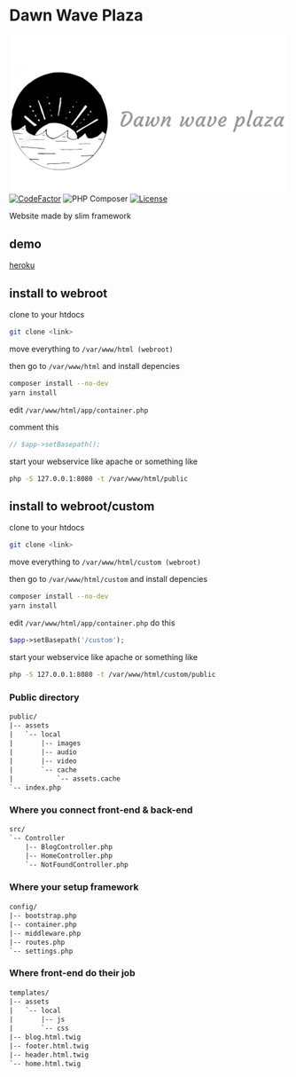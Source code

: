 # Dawn Wave Plaza
![njay](public/assets/local/images/logo.png)
[![CodeFactor](https://www.codefactor.io/repository/github/cvar1984/dawn-wave-plaza/badge)](https://www.codefactor.io/repository/github/cvar1984/dawn-wave-plaza)
![PHP Composer](https://github.com/Cvar1984/dawn-wave-plaza/workflows/PHP%20Composer/badge.svg?branch=master)
[![License](https://img.shields.io/badge/license-MIT-green.svg)](LICENSE)

Website made by slim framework
## demo
[heroku](https://dawn-wave-plaza.herokuapp.com)
## install to webroot
clone to your htdocs
```sh
git clone <link>
```
move everything to `/var/www/html (webroot)`

then go to `/var/www/html` and install depencies
```sh
composer install --no-dev
yarn install
```
edit `/var/www/html/app/container.php`

comment this
```php
// $app->setBasepath();
```
start your webservice like apache or something like
```sh
php -S 127.0.0.1:8080 -t /var/www/html/public
```
## install to webroot/custom
clone to your htdocs
```sh
git clone <link>
```
move everything to `/var/www/html/custom (webroot)`

then go to `/var/www/html/custom` and install depencies
```sh
composer install --no-dev
yarn install
```
edit `/var/www/html/app/container.php`
do this
```php
$app->setBasepath('/custom');
```
start your webservice like apache or something like
```sh
php -S 127.0.0.1:8080 -t /var/www/html/custom/public
```
### Public directory
```
public/
|-- assets
|   `-- local
|       |-- images
|       |-- audio
|       |-- video
|       `-- cache
|           `-- assets.cache
`-- index.php
```

### Where you connect front-end & back-end
```
src/
`-- Controller
    |-- BlogController.php
    |-- HomeController.php
    `-- NotFoundController.php
```

### Where your setup framework
```
config/
|-- bootstrap.php
|-- container.php
|-- middleware.php
|-- routes.php
`-- settings.php
```

### Where front-end do their job
```
templates/
|-- assets
|   `-- local
|       |-- js
|       `-- css
|-- blog.html.twig
|-- footer.html.twig
|-- header.html.twig
`-- home.html.twig
```
